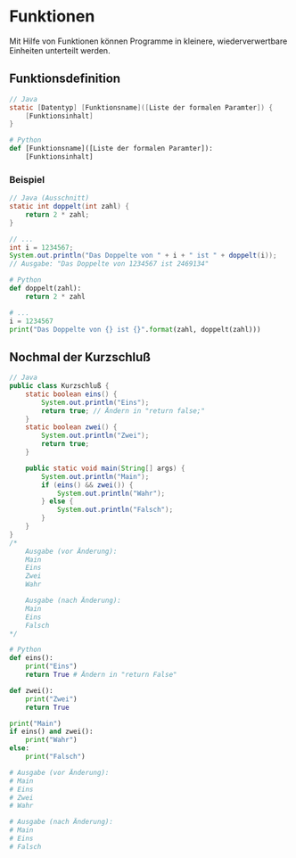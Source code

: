 # Funktionen
Mit Hilfe von Funktionen können Programme in kleinere, wiederverwertbare Einheiten unterteilt werden.

## Funktionsdefinition
```JAVA
// Java
static [Datentyp] [Funktionsname]([Liste der formalen Paramter]) {
    [Funktionsinhalt]
}
```

```PYTHON
# Python
def [Funktionsname]([Liste der formalen Paramter]):
    [Funktionsinhalt]
```

### Beispiel
```JAVA
// Java (Ausschnitt)
static int doppelt(int zahl) {
    return 2 * zahl;
}

// ...
int i = 1234567;
System.out.println("Das Doppelte von " + i + " ist " + doppelt(i));
// Ausgabe: "Das Doppelte von 1234567 ist 2469134"
```

```PYTHON
# Python
def doppelt(zahl):
    return 2 * zahl

# ...
i = 1234567
print("Das Doppelte von {} ist {}".format(zahl, doppelt(zahl)))
```

## Nochmal der Kurzschluß
```JAVA
// Java
public class Kurzschluß {
    static boolean eins() {
        System.out.println("Eins");
        return true; // Ändern in "return false;"
    }
    static boolean zwei() {
        System.out.println("Zwei");
        return true;
    }

    public static void main(String[] args) {
        System.out.println("Main");
        if (eins() && zwei()) {
            System.out.println("Wahr");
        } else {
            System.out.println("Falsch");
        }
    }
}
/*
    Ausgabe (vor Änderung):
    Main
    Eins
    Zwei
    Wahr

    Ausgabe (nach Änderung):
    Main
    Eins
    Falsch
*/
```

```PYTHON
# Python
def eins():
    print("Eins")
    return True # Ändern in "return False"

def zwei():
    print("Zwei")
    return True

print("Main")
if eins() and zwei():
    print("Wahr")
else:
    print("Falsch")

# Ausgabe (vor Änderung):
# Main
# Eins
# Zwei
# Wahr

# Ausgabe (nach Änderung):
# Main
# Eins
# Falsch
```
